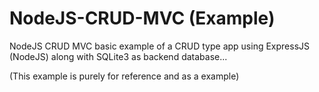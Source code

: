 # NodeJS-CRUD-MVC (Example)
NodeJS CRUD MVC basic example of a CRUD type app using ExpressJS (NodeJS) along with SQLite3 as backend database...

(This example is purely for reference and as a example)
